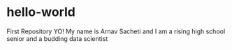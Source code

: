 # hello-world
First Repository
YO! My name is Arnav Sacheti and I am a rising high school senior and a budding data scientist
